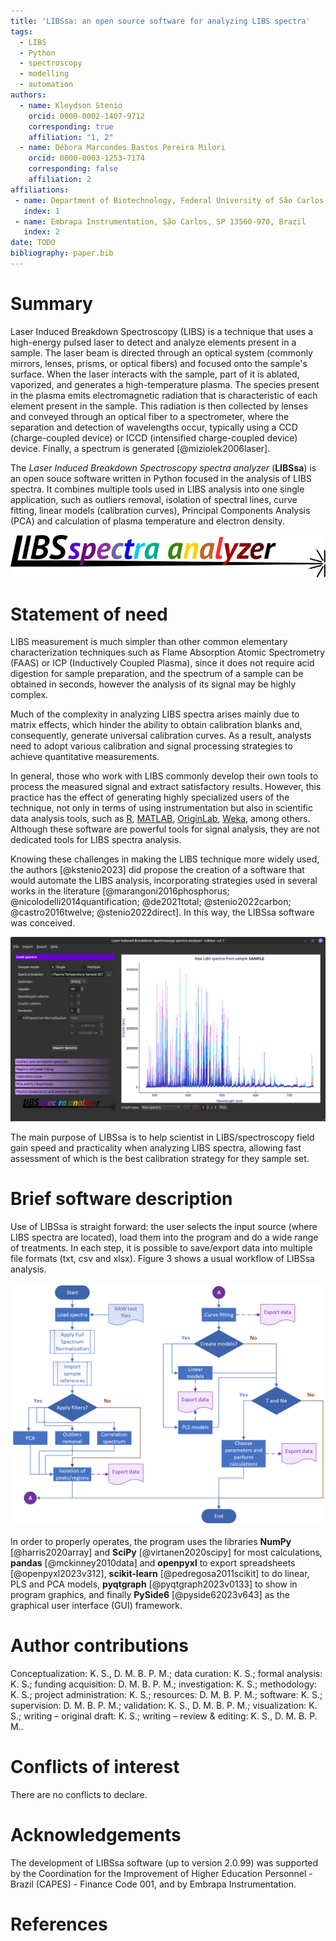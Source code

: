 ```yaml
---
title: 'LIBSsa: an open source software for analyzing LIBS spectra'
tags:
  - LIBS
  - Python
  - spectroscopy
  - modelling
  - automation
authors:
  - name: Kleydson Stenio
    orcid: 0000-0002-1407-9712
    corresponding: true
    affiliation: "1, 2"
  - name: Débora Marcondes Bastos Pereira Milori
    orcid: 0000-0003-1253-7174
    corresponding: false
    affiliation: 2
affiliations:
 - name: Department of Biotechnology, Federal University of São Carlos, São Carlos, SP 13563-905, Brazil
   index: 1
 - name: Embrapa Instrumentation, São Carlos, SP 13560-970, Brazil
   index: 2
date: TODO
bibliography: paper.bib
---
```


# Summary

Laser Induced Breakdown Spectroscopy (LIBS) is a technique that uses a high-energy pulsed laser to detect and analyze 
elements present in a sample. The laser beam is directed through an optical system (commonly mirrors, lenses, prisms,
or optical fibers) and focused onto the sample's surface. When the laser interacts with the sample, part of it is ablated,
vaporized, and generates a high-temperature plasma. The species present in the plasma emits electromagnetic radiation
that is characteristic of each element present in the sample. This radiation is then collected by lenses and conveyed
through an optical fiber to a spectrometer, where the separation and detection of wavelengths occur, typically using a
CCD (charge-coupled device) or ICCD (intensified charge-coupled device) device. Finally, a spectrum is generated [@miziolek2006laser].

The _Laser Induced Breakdown Spectroscopy spectra analyzer_ (**LIBSsa**) is an open souce software written in Python focused in
the analysis of LIBS spectra. It combines multiple tools used in LIBS analysis into one single application, such as outliers removal,
isolation of spectral lines, curve fitting, linear models (calibration curves), Principal Components Analysis (PCA) and 
calculation of plasma temperature and electron density.

![Logo of LIBSsa. Source: [LIBSsa repository](https://github.com/kstenio/libssa/).\label{fig:1}](./pic/libssa.svg)

# Statement of need

LIBS measurement is much simpler than other common elementary characterization techniques such as Flame Absorption
Atomic Spectrometry (FAAS) or ICP (Inductively Coupled Plasma), since it does not require acid digestion for sample preparation,
and the spectrum of a sample can be obtained in seconds, however the analysis of its signal may be highly complex.

Much of the complexity in analyzing LIBS spectra arises mainly due to matrix effects, which hinder the ability to obtain 
calibration blanks and, consequently, generate universal calibration curves. As a result, analysts need to adopt various
calibration and signal processing strategies to achieve quantitative measurements.

In general, those who work with LIBS commonly develop their own tools to process the measured signal and extract satisfactory
results. However, this practice has the effect of generating highly specialized users of the technique, not only in terms
of using instrumentation but also in scientific data analysis tools, such as [R](https://www.r-project.org/),
[MATLAB](https://www.mathworks.com/products/matlab.html), [OriginLab](https://www.originlab.com/), [Weka](https://www.cs.waikato.ac.nz/ml/weka/),
among others. Although these software are powerful tools for signal analysis, they are not dedicated tools for LIBS spectra analysis.

Knowing these challenges in making the LIBS technique more widely used, the authors [@kstenio2023] did propose the creation of a software
that would automate the LIBS analysis, incorporating strategies used in several works in the literature [@marangoni2016phosphorus; @nicolodelli2014quantification; @de2021total; @stenio2022carbon; @castro2016twelve; @stenio2022direct].
In this way, the LIBSsa software was conceived.

![LIBSsa home screen tab with spectra loaded. Source: self-authored.\label{fig:2}](./pic/libssa.png)

The main purpose of LIBSsa is to help scientist in LIBS/spectroscopy field gain speed and practicality when analyzing LIBS
spectra, allowing fast assessment of which is the best calibration strategy for they sample set.

# Brief software description

Use of LIBSsa is straight forward: the user selects the input source (where LIBS spectra are located), load them into the
program and do a wide range of treatments. In each step, it is possible to save/export data into multiple file formats 
(txt, csv and xlsx). Figure 3 shows a usual workflow of LIBSsa analysis.  

![LIBSsa working fluxogram. Source: self-authored.\label{fig:3}](./pic/libssa_fluxogram.png)

In order to properly operates, the program uses the libraries **NumPy** [@harris2020array] and **SciPy** [@virtanen2020scipy] for 
most calculations, **pandas** [@mckinney2010data] and **openpyxl** to export spreadsheets [@openpyxl2023v312], **scikit-learn** [@pedregosa2011scikit]
to do linear, PLS and PCA models, **pyqtgraph** [@pyqtgraph2023v0133] to show in program graphics, and finally **PySide6** [@pyside62023v643] as
the graphical user interface (GUI) framework.

# Author contributions

Conceptualization: K. S., D. M. B. P. M.; data curation: K. S.; formal analysis: K. S.; funding acquisition: D. M. B. P. M.;
investigation: K. S.; methodology: K. S.; project administration: K. S.; resources: D. M. B. P. M.; software: K. S.; supervision: D. M. B. P. M.;
validation: K. S., D. M. B. P. M.; visualization: K. S.; writing – original draft: K. S.; writing – review & editing: K. S., D. M. B. P. M..

# Conflicts of interest

There are no conflicts to declare.

# Acknowledgements

The development of LIBSsa software (up to version 2.0.99) was supported by the Coordination for the Improvement
of Higher Education Personnel - Brazil (CAPES) - Finance Code 001, and by Embrapa Instrumentation.

# References
